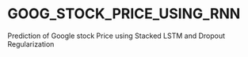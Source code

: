 # GOOG_STOCK_PRICE_USING_RNN
Prediction of Google stock Price using Stacked LSTM and Dropout Regularization
